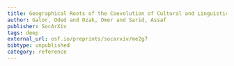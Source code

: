 ```yaml
---
title: Geographical Roots of the Coevolution of Cultural and Linguistic Traits
author: Galor, Oded and Ozak, Omer and Sarid, Assaf
publisher: SocArXiv
tags: deep
external_url: osf.io/preprints/socarxiv/me2g7
bibtype: unpublished
category: reference
---
```

